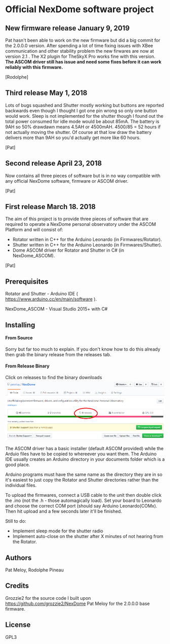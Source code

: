 # Official NexDome software project #

## New firmware release January 9, 2019 ##

Pat hasn't been able to work on the new firmware but did a big commit for the 2.0.0.0 version.
After spending a lot of time fixing issues with XBee communication and other stability problem the new firwares are now at version 2.1 . The X2 plugin for TheSkyX Pro works fine with this version. **The ASCOM driver still has issue and need some fixes before it can work reliably with this firmware.**

[Rodolphe]

## Third release May 1, 2018 ##

Lots of bugs squashed and Shutter mostly working but buttons are reported backwards even though I thought I got one pin wrong so only one button would work. Sleep is not implemented for the shutter though I found out the total power consumed for idle mode would be about 85mA. The battery is 9AH so 50% drawdawn means 4.5AH or 4500mAH. 4500/85 = 52 hours if not actually moving the shutter. Of course at that low draw the battery delivers more than 9AH so you'd actually get more like 60 hours.

[Pat]

## Second release April 23, 2018 ##
Now contains all three pieces of software but is in no way compatible with any official NexDome software, firmware or ASCOM driver.

[Pat]

## First release March 18. 2018 ##
The aim of this project is to provide three pieces of software that are required to operate a NexDome personal observatory under the ASCOM Platform and will consist of:

- Rotator written in C++ for the Arduino Leonardo (in Firmwares/Rotator).
- Shutter written in C++ for the Arduino Leonardo (in Firmwares/Shutter).
- Dome ASCOM driver for Rotator and Shutter in C# (in NexDome_ASCOM).

[Pat]

## Prerequisites ##
Rotator and Shutter - Arduino IDE ( https://www.arduino.cc/en/main/software ).

NexDome_ASCOM - Visual Studio 2015+ with C#

## Installing ##

#### From Source ####
Sorry but far too much to explain. If you don't know how to do this already then grab the binary release from the releases tab.

#### From Release Binary ####
Click on releases to find the binary downloads
![Releases Tab](/Docs/img/ReleasePic.png)

The ASCOM driver has a basic installer (default ASCOM provided) while the Arduio files have to be copied to whereever you want them. The Arduino IDE usually creates an Arduino directory in your documents folder which is a good place.

Arduino programs must have the same name as the directory they are in so it's easiest to just copy the Rotator and Shutter directories rather than the individual files.

To upload the firmwares, connect a USB cable to the unit then double click the .ino (not the .h - those automagically load). Set your board to Leonardo and choose the correct COM port (should say Arduino Leonardo(COMx). Then hit upload and a few seconds later it'll be finished.

Still to do:

- Implement sleep mode for the shutter radio
- Implement auto-close on the shutter after X minutes of not hearing from the Rotator.

## Authors ##
Pat Meloy, Rodolphe Pineau

## Credits ##
Grozzie2 for the source code I built upon https://github.com/grozzie2/NexDome
Pat Meloy for the 2.0.0.0 base firmware.

## License ##
GPL3

